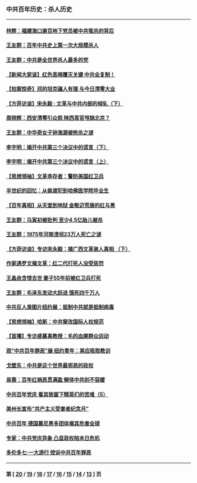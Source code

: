 ### 中共百年历史：杀人历史
---
#### [林辉：福建海口逾百地下党员被中共冤杀的背后](../../pages/nf1176106/n13878946.md?03180430) 
#### [王友群：百年中共史上第一次大规模杀人](../../pages/nf1176106/n13863785.md?03180430) 
#### [王友群：中共是全世界杀人最多的党](../../pages/nf1176106/n13860689.md?03180430) 
#### [【新闻大家谈】红色高棉覆灭关键 中共全复制！](../../pages/nf1176106/n13850222.md?03180430) 
#### [【拍案惊奇】邓的坦克碾人有理 与今日清零大业](../../pages/nf1176106/n13729574.md?03180430) 
#### [【方菲访谈】宋永毅 : 文革与中共内部的倾轧（下）](../../pages/nf1176106/n13486836.md?03180430) 
#### [周晓辉：西安清零引众怒 陕西高官甩锅北京？](../../pages/nf1176106/n13484627.md?03180430) 
#### [王友群：中华奇女子钟海源被枪杀之谜](../../pages/nf1176106/n13430555.md?03180430) 
#### [李宇明：揭开中共第三个决议中的谎言（下）](../../pages/nf1176106/n13389389.md?03180430) 
#### [李宇明：揭开中共第三个决议中的谎言（上）](../../pages/nf1176106/n13388697.md?03180430) 
#### [【思想领袖】文革幸存者：警防美国红卫兵](../../pages/nf1176106/n13339289.md?03180430) 
#### [半世纪的回忆：从偷渡犯到哈佛医学院毕业生](../../pages/nf1176106/n13345328.md?03180430) 
#### [【百年真相】从天堂到地狱 金敬迈荒唐的红与黑](../../pages/nf1176106/n13336995.md?03180430) 
#### [王友群：马寅初被批判 至少4.5亿胎儿被杀](../../pages/nf1176106/n13260313.md?03180430) 
#### [王友群：1975年河南溃坝23万人死亡之谜](../../pages/nf1176106/n13231576.md?03180430) 
#### [【方菲访谈】专访宋永毅：揭广西文革骇人真相 （下）](../../pages/nf1176106/n13209074.md?03180430) 
#### [作家遇罗文揭文革：红二代打死人没受惩罚](../../pages/nf1176106/n13205254.md?03180430) 
#### [王晶垚含恨去世 妻子55年前被红卫兵打死](../../pages/nf1176106/n13203590.md?03180430) 
#### [王友群：毛泽东发动大跃进 饿死四千万人](../../pages/nf1176106/n13177158.md?03180430) 
#### [中共反人类图片纽约展：抵制中共就是抵制病毒](../../pages/nf1176106/n13115371.md?03180430) 
#### [【思想领袖】哈斯：中共窜改国际人权规范](../../pages/nf1176106/n13053647.md?03180430) 
#### [【首播】专访盛慕真教授：毛的血腥群众运动](../../pages/nf1176106/n13091782.md?03180430) 
#### [观“中共百年罪恶”展 纽约青年：美应吸取教训](../../pages/nf1176106/n13085246.md?03180430) 
#### [戈壁东：中共是这个世界最邪恶的政权](../../pages/nf1176106/n13085641.md?03180430) 
#### [易蓉：百年红祸恶贯满盈 解体中共刻不容缓](../../pages/nf1176106/n13084455.md?03180430) 
#### [中共百年党庆 看其铁窗下精英们的苦难（5）](../../pages/nf1176106/n13076766.md?03180430) 
#### [美州长宣布“共产主义受害者纪念月”](../../pages/nf1176106/n13074024.md?03180430) 
#### [中共百年 德国慕尼黑多团体揭其危害全球](../../pages/nf1176106/n13068873.md?03180430) 
#### [专家：中共党庆异象 凸显政权陷末日危机](../../pages/nf1176106/n13067084.md?03180430) 
#### [多伦多七·一大游行 控诉中共百年罪恶](../../pages/nf1176106/n13062043.md?03180430) 

---
#### 第 [ [20](./20.md?03180430) / [19](./19.md?03180430) / [18](./18.md?03180430) / [17](./17.md?03180430) / [16](./16.md?03180430) / [15](./15.md?03180430) / [14](./14.md?03180430) / [13](./13.md?03180430) ] 页

